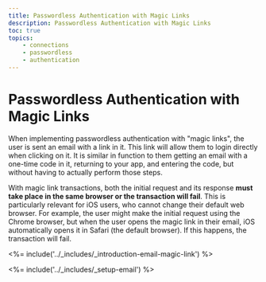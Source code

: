 ```yaml
---
title: Passwordless Authentication with Magic Links
description: Passwordless Authentication with Magic Links
toc: true
topics:
    - connections
    - passwordless
    - authentication
---
```

# Passwordless Authentication with Magic Links

When implementing passwordless authentication with "magic links", the user is sent an email with a link in it. This link will allow them to login directly when clicking on it. It is similar in function to them getting an email with a one-time code in it, returning to your app, and entering the code, but without having to actually perform those steps.

With magic link transactions, both the initial request and its response **must take place in the same browser or the transaction will fail**. This is particularly relevant for iOS users, who cannot change their default web browser. For example, the user might make the initial request using the Chrome browser, but when the user opens the magic link in their email, iOS automatically opens it in Safari (the default browser). If this happens, the transaction will fail.

<%= include('../_includes/_introduction-email-magic-link') %>

<%= include('../_includes/_setup-email') %>
